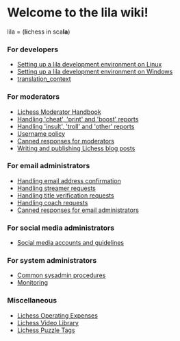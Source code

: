 # Welcome to the lila wiki!
lila = (**li**chess in sca**la**)

### For developers
* [Setting up a lila development environment on Linux](Lichess-Development-Onboarding)
* [Setting up a lila development environment on Windows](Lichess-Development-Onboarding-(Windows))
* [translation_context](translation_context)

### For moderators
* [Lichess Moderator Handbook](https://docs.google.com/document/d/1e6Vi_WPcx38uymvp0WDC921wrmtx8bRaCcQuvH8FcLM/edit)
* [Handling 'cheat', 'print' and 'boost' reports](Handling-'cheat',-'print'-and-'boost'-reports)
* [Handling 'insult', 'troll' and 'other' reports](Handling-'insult',-'troll'-and-'other'-reports)
* [Username policy](Username-policy)
* [Canned responses for moderators](Canned-responses-for-moderators)
* [Writing and publishing Lichess blog posts](Writing-and-publishing-Lichess-blog-posts)

### For email administrators
* [Handling email address confirmation](Handling-email-address-confirmation)
* [Handling streamer requests](Handling-streamer-requests)
* [Handling title verification requests](Handling-title-verification-requests)
* [Handling coach requests](Handling-coach-requests)
* [Canned responses for email administrators](Canned-responses-for-email-administrators)

### For social media administrators
* [Social media accounts and guidelines](Social-media-accounts-and-guidelines)

### For system administrators
* [Common sysadmin procedures](sysadmin-procedures)
* [Monitoring](Monitoring)

### Miscellaneous
* [Lichess Operating Expenses](https://docs.google.com/spreadsheets/d/1CGgu-7aNxlZkjLl9l-OlL00fch06xp0Q7eCVDDakYEE/edit)
* [Lichess Video Library](https://docs.google.com/spreadsheets/d/1qYU1XhvC8TlBggXEkjI481ieNGyYGmMTy97A9iboyrM/edit)
* [Lichess Puzzle Tags](https://docs.google.com/spreadsheets/d/155eR2a6hjYjBkS709c5bp8HeXq4yIXUFP0gLkk315zY/edit)